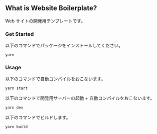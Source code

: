 ## What is Website Boilerplate?
Web サイトの開発用テンプレートです。

### Get Started
以下のコマンドでパッケージをインストールしてください。
```
yarn
```
### Usage
以下のコマンドで自動コンパイルをおこないます。
```
yarn start
```
以下のコマンドで開発用サーバーの起動 + 自動コンパイルをおこないます。
```
yarn dev
```
以下のコマンドでビルドします。
```
yarn build
```
